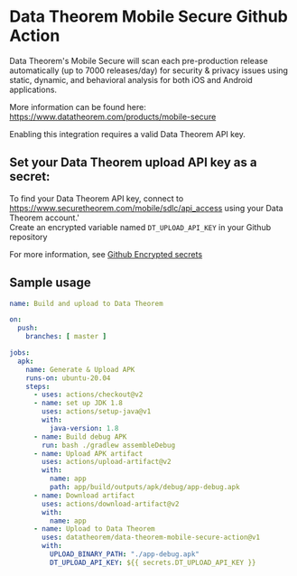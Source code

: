 # Data Theorem Mobile Secure Github Action

Data Theorem's Mobile Secure will scan each pre-production release automatically (up to 7000 releases/day)
for security & privacy issues using static, dynamic, and behavioral analysis for both iOS and Android applications.

More information can be found here:  
https://www.datatheorem.com/products/mobile-secure

Enabling this integration requires a valid Data Theorem API key.

## Set your Data Theorem upload API key as a secret:
To find your Data Theorem API key, connect to https://www.securetheorem.com/mobile/sdlc/api_access using your Data Theorem account.'  
Create an encrypted variable named `DT_UPLOAD_API_KEY` in your Github repository

For more information, see [Github Encrypted secrets](https://docs.github.com/en/actions/reference/encrypted-secrets)

## Sample usage

```yaml
name: Build and upload to Data Theorem

on:
  push:
    branches: [ master ]

jobs:
  apk:
    name: Generate & Upload APK
    runs-on: ubuntu-20.04
    steps:
      - uses: actions/checkout@v2
      - name: set up JDK 1.8
        uses: actions/setup-java@v1
        with:
          java-version: 1.8
      - name: Build debug APK
        run: bash ./gradlew assembleDebug
      - name: Upload APK artifact
        uses: actions/upload-artifact@v2
        with:
          name: app
          path: app/build/outputs/apk/debug/app-debug.apk
      - name: Download artifact
        uses: actions/download-artifact@v2
        with: 
          name: app
      - name: Upload to Data Theorem
        uses: datatheorem/data-theorem-mobile-secure-action@v1
        with:
          UPLOAD_BINARY_PATH: "./app-debug.apk"
          DT_UPLOAD_API_KEY: ${{ secrets.DT_UPLOAD_API_KEY }}
```